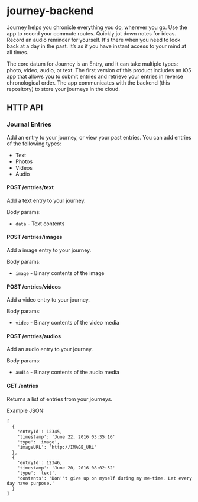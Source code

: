 # journey-backend

Journey helps you chronicle everything you do, wherever you go. Use the app to record your commute routes. Quickly jot down notes for ideas. Record an audio reminder for yourself. It's there when you need to look back at a day in the past. It’s as if you have instant access to your mind at all times.

The core datum for Journey is an Entry, and it can take multiple types: photo, video, audio, or text. The first version of this product includes an iOS app that allows you to submit entries and retrieve your entries in reverse chronological order. The app communicates with the backend (this repository) to store your journeys in the cloud.


## HTTP API

### Journal Entries
Add an entry to your journey, or view your past entries. You can add entries of the following types:

* Text
* Photos
* Videos
* Audio

#### POST /entries/text
Add a text entry to your journey.

Body params:
* `data` - Text contents

#### POST /entries/images
Add a image entry to your journey.

Body params:
* `image` - Binary contents of the image

#### POST /entries/videos
Add a video entry to your journey.

Body params:
* `video` - Binary contents of the video media

#### POST /entries/audios
Add an audio entry to your journey.

Body params:
* `audio` - Binary contents of the audio media

#### GET /entries
Returns a list of entries from your journeys.

Example JSON:
```
[
  {
    'entryId': 12345,
    'timestamp': 'June 22, 2016 03:35:16'
    'type': 'image',
    'imageURL': 'http://IMAGE_URL'
  },
  {
    'entryId': 12346,
    'timestamp': 'June 20, 2016 08:02:52'
    'type': 'text',
    'contents': 'Don''t give up on myself during my me-time. Let every day have purpose.'
  }
]
```

